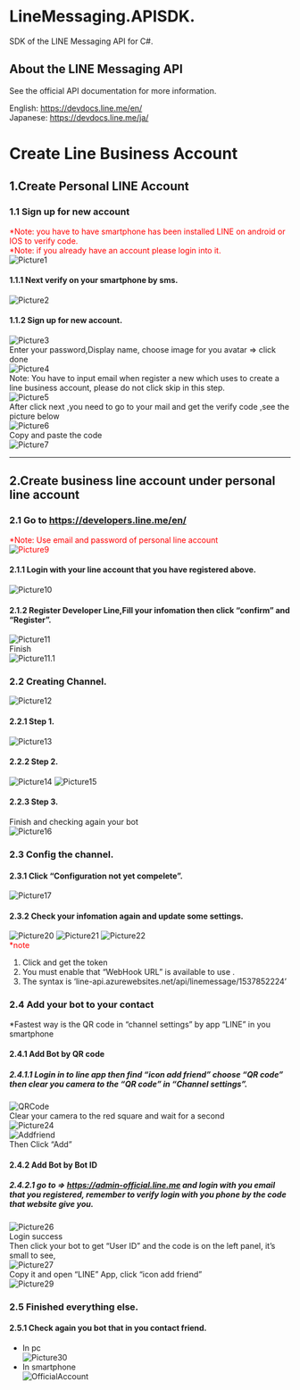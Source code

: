 # LineMessaging.APISDK.
SDK of the LINE Messaging API for C#.

About the LINE Messaging API
------------------------

See the official API documentation for more information.

English: https://devdocs.line.me/en/ <br/>
Japanese: https://devdocs.line.me/ja/

# Create Line Business Account
## 1.Create Personal LINE Account
### 1.1 Sign up for new account
<span style="color:red">*Note: you have to have smartphone has been installed LINE on android or IOS to verify code.<br/>*Note: if you already have an account please login into it. </span>
<br/>
![Picture1](https://i.imgur.com/CsNc9PH.png)
#### 1.1.1 Next verify on your smartphone by sms.
![Picture2](https://i.imgur.com/a5xSJHp.png)
#### 1.1.2 Sign up for new account.
![Picture3](https://i.imgur.com/VmAUI88.png)
<br/>
Enter your password,Display name, choose image for you avatar => click done
<br/>
![Picture4](https://i.imgur.com/2VZwx8D.png)
<br/>
Note: You have to input email when register a new which uses to create a line business account, please do not click skip in this step.
<br/>
![Picture5](https://i.imgur.com/CflyW3s.png)
<br/>
After click next ,you need to go to your mail and get the verify code ,see the picture below
<br/>
![Picture6](https://i.imgur.com/njDvuFr.png)
<br/>
Copy and paste the code
<br/>
![Picture7](https://i.imgur.com/zSljwst.png)

-----------------------------
## 2.Create business line account under personal line account 
### 2.1 Go to https://developers.line.me/en/
<span style="color:red">*Note: Use email and password of personal line account</spna>
<br/>
![Picture9](https://i.imgur.com/quLDpz2.png)
#### 2.1.1 Login with your line account that you have registered above.
![Picture10](https://i.imgur.com/WC6XILd.png)
#### 2.1.2 Register Developer Line,Fill your infomation then click “confirm” and “Register”.
![Picture11](https://i.imgur.com/FPvhnA0.png)
<br/>
Finish
<br/>
![Picture11.1](https://i.imgur.com/kpqp2PC.png)
### 2.2 Creating Channel.
![Picture12](https://i.imgur.com/MKCIpoa.png)
#### 2.2.1 Step 1.
![Picture13](https://i.imgur.com/MfVXNz2.png)
#### 2.2.2 Step 2.
![Picture14](https://i.imgur.com/qAKJRBI.png)
![Picture15](https://i.imgur.com/WzkvNJW.png)
#### 2.2.3 Step 3.
Finish and checking again your bot 
<br/>
![Picture16](https://i.imgur.com/VXRSnHz.png)
### 2.3 Config the channel.
#### 2.3.1 Click “Configuration not yet compelete”.
![Picture17](https://i.imgur.com/tJYk5zG.png)
#### 2.3.2 Check your infomation again and update some settings.
![Picture20](https://i.imgur.com/NMGoS9N.png)
![Picture21](https://i.imgur.com/Ra6T3hH.png)
![Picture22](https://i.imgur.com/mUabA8Q.png)
<br/>
<span style="color:red">*note</span>
1. Click and get the token
2. You must enable that “WebHook URL” is available to use .
3. The syntax is ‘line-api.azurewebsites.net/api/linemessage/1537852224’
### 2.4 Add your bot to your contact
*Fastest way is the QR code in “channel settings” by app “LINE” in you smartphone
#### 2.4.1 Add Bot by QR code
##### 2.4.1.1 Login in to line app then find “icon add friend” choose “QR code” then clear you camera to the “QR code” in “Channel settings”.
![QRCode](https://i.imgur.com/1akComS.png)
<br/>
Clear your camera to the red square and wait for a second
<br/>
![Picture24](https://i.imgur.com/5v02xCV.png)
<br/>
![Addfriend](https://i.imgur.com/qZXxjLK.png)
<br/>
Then Click “Add”
#### 2.4.2 Add Bot by Bot ID
##### 2.4.2.1 go to => https://admin-official.line.me and login with you email that you registered, remember to verify login with you phone by the code that website give you.
![Picture26](https://i.imgur.com/2VdMiLc.png)
<br/>
Login success
<br/>
Then click your bot to get “User ID” and the code is on the left panel, it’s small 	to see,
<br/>
![Picture27](https://i.imgur.com/nmj0v5h.png)
<br/>
Copy it and open “LINE” App, click “icon add friend”
<br/>
![Picture29](https://i.imgur.com/7qbLET3.png)
### 2.5 Finished everything else.
#### 2.5.1 Check again you bot that in you contact friend.
- In pc <br/>
![Picture30](https://i.imgur.com/n1COVCY.png)
- In smartphone <br/>
![OfficialAccount](https://i.imgur.com/TslK2eN.png)


























